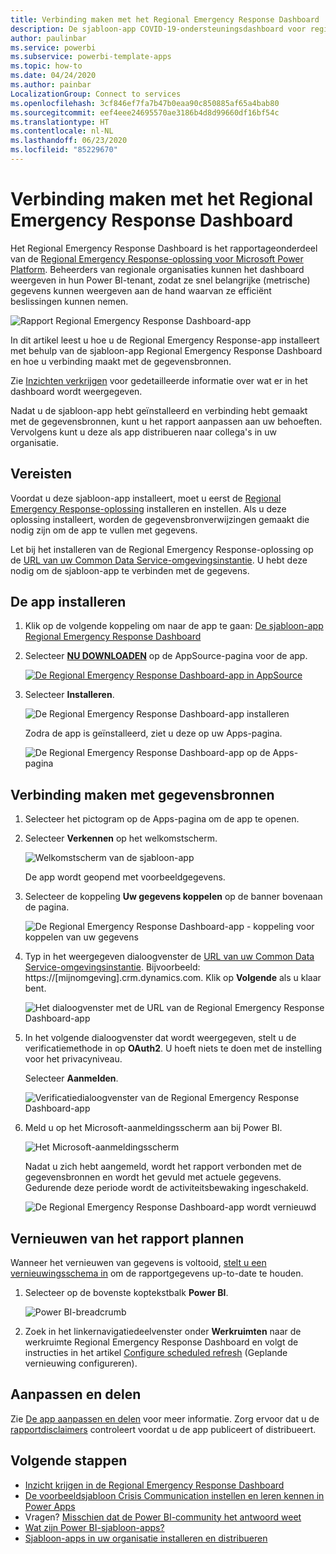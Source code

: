 ```yaml
---
title: Verbinding maken met het Regional Emergency Response Dashboard
description: De sjabloon-app COVID-19-ondersteuningsdashboard voor regionale noodhulp ophalen en installeren en verbinding maken met gegevens
author: paulinbar
ms.service: powerbi
ms.subservice: powerbi-template-apps
ms.topic: how-to
ms.date: 04/24/2020
ms.author: painbar
LocalizationGroup: Connect to services
ms.openlocfilehash: 3cf846ef7fa7b47b0eaa90c850885af65a4bab80
ms.sourcegitcommit: eef4eee24695570ae3186b4d8d99660df16bf54c
ms.translationtype: HT
ms.contentlocale: nl-NL
ms.lasthandoff: 06/23/2020
ms.locfileid: "85229670"
---
```

# <a name="connect-to-the-regional-emergency-response-dashboard"></a>Verbinding maken met het Regional Emergency Response Dashboard
Het Regional Emergency Response Dashboard is het rapportageonderdeel van de [Regional Emergency Response-oplossing voor Microsoft Power Platform](https://docs.microsoft.com/powerapps/sample-apps/regional-emergency-response/overview). Beheerders van regionale organisaties kunnen het dashboard weergeven in hun Power BI-tenant, zodat ze snel belangrijke (metrische) gegevens kunnen weergeven aan de hand waarvan ze efficiënt beslissingen kunnen nemen.

![Rapport Regional Emergency Response Dashboard-app](media/service-connect-to-regional-emergency-response/service-regional-emergency-response-app-report.png)

In dit artikel leest u hoe u de Regional Emergency Response-app installeert met behulp van de sjabloon-app Regional Emergency Response Dashboard en hoe u verbinding maakt met de gegevensbronnen.

Zie [Inzichten verkrijgen](https://docs.microsoft.com/powerapps/sample-apps/regional-emergency-response/portals-admin-reporting#get-insights) voor gedetailleerde informatie over wat er in het dashboard wordt weergegeven.

Nadat u de sjabloon-app hebt geïnstalleerd en verbinding hebt gemaakt met de gegevensbronnen, kunt u het rapport aanpassen aan uw behoeften. Vervolgens kunt u deze als app distribueren naar collega's in uw organisatie.

## <a name="prerequisites"></a>Vereisten

Voordat u deze sjabloon-app installeert, moet u eerst de [Regional Emergency Response-oplossing](https://docs.microsoft.com/powerapps/sample-apps/regional-emergency-response/deploy) installeren en instellen. Als u deze oplossing installeert, worden de gegevensbronverwijzingen gemaakt die nodig zijn om de app te vullen met gegevens.

Let bij het installeren van de Regional Emergency Response-oplossing op de [URL van uw Common Data Service-omgevingsinstantie](https://docs.microsoft.com/powerapps/sample-apps/regional-emergency-response/deploy#step-5-configure-and-publish-power-bi-dashboard). U hebt deze nodig om de sjabloon-app te verbinden met de gegevens.

## <a name="install-the-app"></a>De app installeren

1. Klik op de volgende koppeling om naar de app te gaan: [De sjabloon-app Regional Emergency Response Dashboard](https://appsource.microsoft.com/product/power-bi/powerapps_cxo.regional_response)

1. Selecteer [**NU DOWNLOADEN**](https://appsource.microsoft.com/product/power-bi/powerapps_cxo.regional_response) op de AppSource-pagina voor de app.

    [![De Regional Emergency Response Dashboard-app in AppSource](media/service-connect-to-regional-emergency-response/service-regional-emergency-response-app-appsource-get-it-now.png)](https://appsource.microsoft.com/product/power-bi/powerapps_cxo.regional_response)

1. Selecteer **Installeren**. 

    ![De Regional Emergency Response Dashboard-app installeren](media/service-connect-to-regional-emergency-response/service-regional-emergency-response-select-install.png)

    Zodra de app is geïnstalleerd, ziet u deze op uw Apps-pagina.

   ![De Regional Emergency Response Dashboard-app op de Apps-pagina](media/service-connect-to-regional-emergency-response/service-regional-emergency-response-app-apps-page-icon.png)

## <a name="connect-to-data-sources"></a>Verbinding maken met gegevensbronnen

1. Selecteer het pictogram op de Apps-pagina om de app te openen.

1. Selecteer **Verkennen** op het welkomstscherm.

   ![Welkomstscherm van de sjabloon-app](media/service-connect-to-regional-emergency-response/service-regional-emergency-response-app-splash-screen.png)

   De app wordt geopend met voorbeeldgegevens.

1. Selecteer de koppeling **Uw gegevens koppelen** op de banner bovenaan de pagina.

   ![De Regional Emergency Response Dashboard-app - koppeling voor koppelen van uw gegevens](media/service-connect-to-regional-emergency-response/service-regional-emergency-response-app-connect-data.png)

1. Typ in het weergegeven dialoogvenster de [URL van uw Common Data Service-omgevingsinstantie](https://docs.microsoft.com/powerapps/sample-apps/emergency-response/deploy-configure#publish-the-power-bi-dashboard). Bijvoorbeeld: https://[mijnomgeving].crm.dynamics.com. Klik op **Volgende** als u klaar bent.

   ![Het dialoogvenster met de URL van de Regional Emergency Response Dashboard-app](media/service-connect-to-regional-emergency-response/service-regional-emergency-response-app-url-dialog.png)

1. In het volgende dialoogvenster dat wordt weergegeven, stelt u de verificatiemethode in op **OAuth2**. U hoeft niets te doen met de instelling voor het privacyniveau.

   Selecteer **Aanmelden**.

   ![Verificatiedialoogvenster van de Regional Emergency Response Dashboard-app](media/service-connect-to-regional-emergency-response/service-regional-emergency-response-app-authentication-dialog.png)

1. Meld u op het Microsoft-aanmeldingsscherm aan bij Power BI.

   ![Het Microsoft-aanmeldingsscherm](media/service-connect-to-regional-emergency-response/service-regional-emergency-response-app-microsoft-login.png)

   Nadat u zich hebt aangemeld, wordt het rapport verbonden met de gegevensbronnen en wordt het gevuld met actuele gegevens. Gedurende deze periode wordt de activiteitsbewaking ingeschakeld.

   ![De Regional Emergency Response Dashboard-app wordt vernieuwd](media/service-connect-to-regional-emergency-response/service-regional-emergency-response-app-refresh-monitor.png)

## <a name="schedule-report-refresh"></a>Vernieuwen van het rapport plannen

Wanneer het vernieuwen van gegevens is voltooid, [stelt u een vernieuwingsschema in](../connect-data/refresh-scheduled-refresh.md) om de rapportgegevens up-to-date te houden.

1. Selecteer op de bovenste koptekstbalk **Power BI**.

   ![Power BI-breadcrumb](media/service-connect-to-regional-emergency-response/service-regional-emergency-response-app-powerbi-breadcrumb.png)

1. Zoek in het linkernavigatiedeelvenster onder **Werkruimten** naar de werkruimte Regional Emergency Response Dashboard en volgt de instructies in het artikel [Configure scheduled refresh](../connect-data/refresh-scheduled-refresh.md) (Geplande vernieuwing configureren).

## <a name="customize-and-share"></a>Aanpassen en delen

Zie [De app aanpassen en delen](../connect-data/service-template-apps-install-distribute.md#customize-and-share-the-app) voor meer informatie. Zorg ervoor dat u de [rapportdisclaimers](https://docs.microsoft.com/powerapps/sample-apps/regional-emergency-response/overview#disclaimer) controleert voordat u de app publiceert of distribueert.

## <a name="next-steps"></a>Volgende stappen
* [Inzicht krijgen in de Regional Emergency Response Dashboard](https://docs.microsoft.com/powerapps/sample-apps/regional-emergency-response/portals-admin-reporting#get-insights)
* [De voorbeeldsjabloon Crisis Communication instellen en leren kennen in Power Apps](https://docs.microsoft.com/powerapps/maker/canvas-apps/sample-crisis-communication-app)
* Vragen? [Misschien dat de Power BI-community het antwoord weet](https://community.powerbi.com/)
* [Wat zijn Power BI-sjabloon-apps?](../connect-data/service-template-apps-overview.md)
* [Sjabloon-apps in uw organisatie installeren en distribueren](../connect-data/service-template-apps-install-distribute.md)
